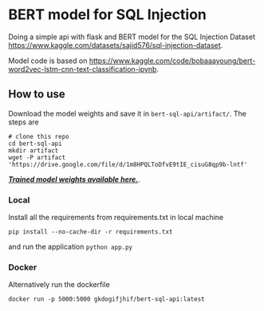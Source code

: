 # BERT model for SQL Injection

Doing a simple api with flask and BERT model for the SQL Injection Dataset https://www.kaggle.com/datasets/sajid576/sql-injection-dataset.

Model code is based on https://www.kaggle.com/code/bobaaayoung/bert-word2vec-lstm-cnn-text-classification-ipynb.

## How to use 

Download the model weights and save it in ```bert-sql-api/artifact/```. The steps are

```
# clone this repo
cd bert-sql-api
mkdir artifact
wget -P artifact 'https://drive.google.com/file/d/1m8HPQLToDfvE9tIE_cisuG8qp9b-lntf'
```

[***Trained model weights available here.***](https://drive.google.com/file/d/1m8HPQLToDfvE9tIE_cisuG8qp9b-lntf).

### Local

Install all the requirements from requirements.txt in local machine

```
pip install --no-cache-dir -r requirements.txt
```

and run the application ```python app.py```

### Docker
Alternatively run the dockerfile

```
docker run -p 5000:5000 gkdogifjhif/bert-sql-api:latest
```